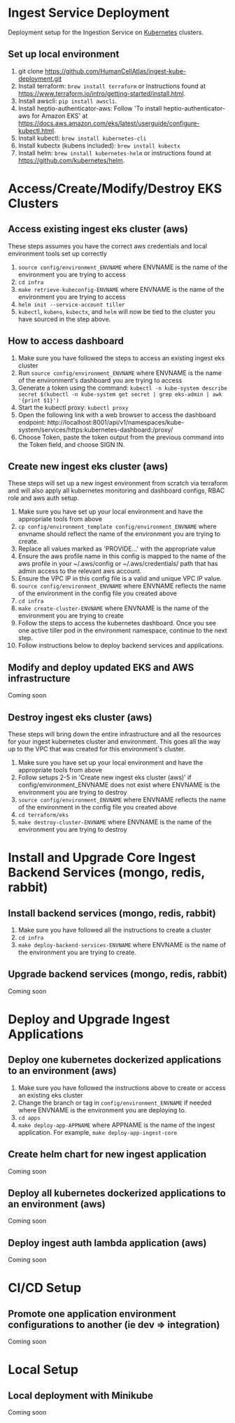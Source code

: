 # Ingest Service Deployment

Deployment setup for the Ingestion Service on  [Kubernetes](https://kubernetes.io/) clusters.

## Set up local environment
1. git clone https://github.com/HumanCellAtlas/ingest-kube-deployment.git
2. Install terraform: `brew install terraform` or Instructions found at https://www.terraform.io/intro/getting-started/install.html.
3. Install awscli: `pip install awscli`.
4. Install heptio-authenticator-aws: Follow 'To install heptio-authenticator-aws for Amazon EKS' at https://docs.aws.amazon.com/eks/latest/userguide/configure-kubectl.html.
5. Install kubectl: `brew install kubernetes-cli`
6. Install kubectx (kubens included): `brew install kubectx`
7. Install helm: `brew install kubernetes-helm` or instructions found at https://github.com/kubernetes/helm.

# Access/Create/Modify/Destroy EKS Clusters

## Access existing ingest eks cluster (aws)
These steps assumes you have the correct aws credentials and local environment tools set up correctly
1. `source config/environment_ENVNAME` where ENVNAME is the name of the environment you are trying to access
2. `cd infra`
3. `make retrieve-kubeconfig-ENVNAME` where ENVNAME is the name of the environment you are trying to access
4. `helm init --service-account tiller`
3. `kubectl`, `kubens`, `kubectx`, and `helm` will now be tied to the cluster you have sourced in the step above.

## How to access dashboard
1. Make sure you have followed the steps to access an existing ingest eks cluster
2. Run `source config/environment_ENVNAME` where ENVNAME is the name of the environment's dashboard you are trying to access
3. Generate a token using the command:
	`kubectl -n kube-system describe secret $(kubectl -n kube-system get secret | grep eks-admin | awk '{print $1}')`
4. Start the kubectl proxy:
	`kubectl proxy`
5. Open the following link with a web browser to access the dashboard endpoint: http://localhost:8001/api/v1/namespaces/kube-system/services/https:kubernetes-dashboard:/proxy/
6. Choose Token, paste the token output from the previous command into the Token field, and choose SIGN IN.

## Create new ingest eks cluster (aws)
These steps will set up a new ingest environment from scratch via terraform and will also apply all kubernetes monitoring and dashboard configs, RBAC role and aws auth setup.
1. Make sure you have set up your local environment and have the appropriate tools from above
2. `cp config/environment_template config/environment_ENVNAME` where envname should reflect the name of the environment you are trying to create.
3. Replace all values marked as 'PROVIDE...' with the appropriate value
4. Ensure the aws profile name in this config is mapped to the name of the aws profile in your ~/.aws/config or ~/.aws/credentials/ path that has admin access to the relevant aws account.
5. Ensure the VPC IP in this config file is a valid and unique VPC IP value.
6. `source config/environment_ENVNAME` where ENVNAME reflects the name of the environment in the config file you created above
6. `cd infra`
7. `make create-cluster-ENVNAME` where ENVNAME is the name of the environment you are trying to create
8. Follow the steps to access the kubernetes dashboard. Once you see one active tiller pod in the environment namespace, continue to the next step.
9. Follow instructions below to deploy backend services and applications.

## Modify and deploy updated EKS and AWS infrastructure
Coming soon

## Destroy ingest eks cluster (aws)
These steps will bring down the entire infrastructure and all the resources for your ingest kubernetes cluster and environment. This goes all the way up to the VPC that was created for this environment's cluster.
1. Make sure you have set up your local environment and have the appropriate tools from above
2. Follow setups 2-5 in 'Create new ingest eks cluster (aws)' if config/environment_ENVNAME does not exist where ENVNAME is the environment you are trying to destroy
3. `source config/environment_ENVNAME` where ENVNAME reflects the name of the environment in the config file you created above
4. `cd terraform/eks`
5. `make destroy-cluster-ENVNAME` where ENVNAME is the name of the environment you are trying to destroy

# Install and Upgrade Core Ingest Backend Services (mongo, redis, rabbit)

## Install backend services (mongo, redis, rabbit)
1. Make sure you have followed all the instructions to create a cluster
2. `cd infra`
2. `make deploy-backend-services-ENVNAME` where ENVNAME is the name of the environment you are trying to create.

## Upgrade backend services (mongo, redis, rabbit)
Coming soon

# Deploy and Upgrade Ingest Applications

## Deploy one kubernetes dockerized applications to an environment (aws)
1. Make sure you have followed the instructions above to create or access an existing eks cluster
2. Change the branch or tag in `config/environment_ENVNAME` if needed where ENVNAME is the environment you are deploying to.
3. `cd apps`
4. `make deploy-app-APPNAME` where APPNAME is the name of the ingest application. For example, `make deploy-app-ingest-core`

## Create helm chart for new ingest application
Coming soon

## Deploy all kubernetes dockerized applications to an environment (aws)
Coming soon

## Deploy ingest auth lambda application (aws)
Coming soon

# CI/CD Setup

## Promote one application environment configurations to another (ie dev => integration)
Coming soon

# Local Setup

## Local deployment with Minikube
Coming soon
